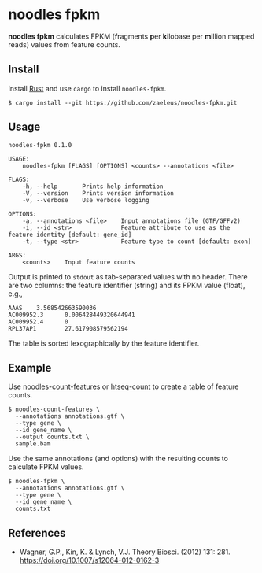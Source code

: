 # noodles fpkm

**noodles fpkm** calculates FPKM (**f**ragments **p**er **k**ilobase per
**m**illion mapped reads) values from feature counts.

## Install

Install [Rust] and use `cargo` to install `noodles-fpkm`.

```
$ cargo install --git https://github.com/zaeleus/noodles-fpkm.git
```

[Rust]: https://www.rust-lang.org/tools/install

## Usage

```
noodles-fpkm 0.1.0

USAGE:
    noodles-fpkm [FLAGS] [OPTIONS] <counts> --annotations <file>

FLAGS:
    -h, --help       Prints help information
    -V, --version    Prints version information
    -v, --verbose    Use verbose logging

OPTIONS:
    -a, --annotations <file>    Input annotations file (GTF/GFFv2)
    -i, --id <str>              Feature attribute to use as the feature identity [default: gene_id]
    -t, --type <str>            Feature type to count [default: exon]

ARGS:
    <counts>    Input feature counts
```

Output is printed to `stdout` as tab-separated values with no header. There are
two columns: the feature identifier (string) and its FPKM value (float), e.g.,

```
AAAS    3.568542663590036
AC009952.3      0.006428449320644941
AC009952.4      0
RPL37AP1        27.617908579562194
```

The table is sorted lexographically by the feature identifier.

## Example

Use [noodles-count-features] or [htseq-count] to create a table of feature
counts.

```
$ noodles-count-features \
  --annotations annotations.gtf \
  --type gene \
  --id gene_name \
  --output counts.txt \
  sample.bam
```

Use the same annotations (and options) with the resulting counts to calculate
FPKM values.

```
$ noodles-fpkm \
  --annotations annotations.gtf \
  --type gene \
  --id gene_name \
  counts.txt
```

[noodles-count-features]: https://github.com/zaeleus/noodles-count-features
[htseq-count]: https://htseq.readthedocs.io/en/release_0.11.1/count.html

## References

  * Wagner, G.P., Kin, K. & Lynch, V.J. Theory Biosci. (2012) 131: 281.
    https://doi.org/10.1007/s12064-012-0162-3
